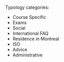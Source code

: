 Typology categories: 
- Course Specific 
- Exams 
- Social 
- International FAQ 
- Residence in Montreal 
- ISO 
- Advice 
- Administrative 
